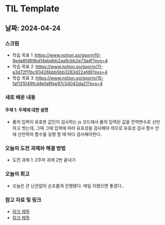 # TIL Template

## 날짜: 2024-04-24

### 스크럼
- 학습 목표 1 :https://www.notion.so/goorm10-9eda6fd69bd14ebdbb2aa9cbb2e73a4f?pvs=4
- 학습 목표 2 :https://www.notion.so/goorm/11-a3d72f11bc93426bbb5bb3283d22afd9?pvs=4
- 학습 목표 3 :https://www.notion.so/goorm/15-faf131049fcd4efa8fee97c54042da21?pvs=4

### 새로 배운 내용
#### 주제 1: 주제에 대한 설명
- 폼의 입력이 유효한 값인지 검사하는 js 코드에서 폼의 입력된 값을 전역변수로 선언하고 썻는데, 그때 그때 입력에 따라 유효성을 검사해야 하므로 유효성 검사 함수 안에 선언하여 함수를 실행 할 때 마다 검사해야한다.

### 오늘의 도전 과제와 해결 방법
- 도전 과제 1: 2주차 과제 2번 끝내기

### 오늘의 회고
- 오늘은 큰 난관없이 순조롭게 진행됐다. 매일 이랬으면 좋겠다..

### 참고 자료 및 링크
- [링크 제목](URL)
- [링크 제목](URL)
